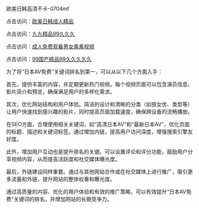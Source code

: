 欧美日韩高清不卡-0704mf

点击访问：<a href="https://tfda.pages.dev/">欧美日韩成人精品</a>

点击访问：<a href="https://bsdf-5f5.pages.dev/">九九精品99久久久</a>

点击访问：<a href="https://cfad.pages.dev/">成人免费观看男女羞羞视频</a>

点击访问：<a href="https://gfd-5xg.pages.dev/">99国产精品99久久久久久</a>


为了将“日本AV免费”关键词排名到第一，可以从以下几个方面入手：

首先，提供丰富的内容，并定期更新热门视频。每个视频页面可以包含演员信息、影片简介和预览，确保满足用户的多样化需求。

其次，优化网站结构和用户体验。简洁的设计和清晰的分类（如按女优、类型等）让用户快速找到感兴趣的影片，同时提高页面加载速度，确保跨设备的流畅播放。

在SEO方面，合理使用相关关键词，如“高清日本AV”和“最新日本AV”，优化页面的标题、描述和关键词标签。通过增加内链，提高用户访问深度，增强搜索引擎友好度。

此外，增加用户互动也是提升排名的关键。可以设置评论和评分功能，鼓励用户分享视频内容，从而提高活跃度和社交媒体曝光度。

最后，外链建设同样重要。通过与其他网站合作或在社交媒体上进行推广，吸引更多流量和外链，提升网站的整体权重和曝光度。

通过高质量的内容、优化的用户体验和有效的推广策略，可以有效提升“日本AV免费”关键词的排名，并增加网站的长期竞争力。

<span style="display:none;">[Canonical link](https://github.com/vv20250704/vv03 ）</span>


